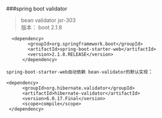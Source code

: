 
###spring boot validator
> bean validator jsr-303  
>版本：  boot 2.1.8  

```
  <dependency>
        <groupId>org.springframework.boot</groupId>
        <artifactId>spring-boot-starter-web</artifactId>
        <version>2.1.8.RELEASE</version>
      </dependency>
```

`spring-boot-starter-web自动依赖 bean-validator的默认实现`：  

```
<dependency>
      <groupId>org.hibernate.validator</groupId>
      <artifactId>hibernate-validator</artifactId>
      <version>6.0.17.Final</version>
      <scope>compile</scope>
 </dependency>
```